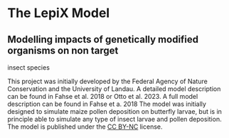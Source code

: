 # The LepiX Model

## Modelling impacts of genetically modified organisms on non target 
insect species 

This project was initially developed by the Federal Agency of Nature 
Conservation and the University of Landau. A detailed model description 
can be found in Fahse et al. 2018 or Otto et al. 2023. A full model 
description can be found in Fahse et a. 2018
The model was initially designed to simulate maize pollen deposition on 
butterfly larvae, but is in principle able to simulate any type of insect 
larvae and pollen deposition.
The model is published under the [CC 
BY-NC](https://creativecommons.org/licenses/by-nc/3.0/) 
license.
